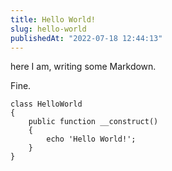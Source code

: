 ```yaml
---
title: Hello World!
slug: hello-world
publishedAt: "2022-07-18 12:44:13"
---
```

here I am, writing some Markdown.

Fine.

```php{4}
class HelloWorld
{
    public function __construct()
    {
        echo 'Hello World!';
    }
}
```

